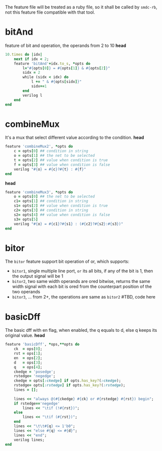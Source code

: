 The feature file will be treated as a ruby file, so it shall be called by `smdc-rb`, not this feature file compatible with that tool.
# bitAnd
feature of bit and operation, the operands from 2 to 10
**head**
```ruby
10.times do |idx|
	next if idx < 2;
	feature 'bitAnd'+idx.to_s, *opts do
		l="#{opts[0]} = #{opts[1]} & #{opts[2]}"
		sidx = 2
		while (sidx < idx) do
			l += " & #{opts[sidx]}"
			sidx+=1
		end
		verilog l
	end
end
```

# combineMux
It's a mux that select different value according to the condition.
**head**
```ruby
feature 'combineMux2', *opts do
	c = opts[0] ## condition in string
	o = opts[1] ## the net to be selected
	t = opts[2] ## value when condition is true
	f = opts[3] ## value when condition is false
	verilog "#{o} = #{c}?#{t} : #{f}"
end
```
**head**
```ruby
feature 'combineMux3', *opts do
	o = opts[0] ## the net to be selected
	c1= opts[1] ## condition in string
	s1= opts[2] ## value when condition is true
	c2= opts[3] ## condition in string
	s2= opts[4] ## value when condition is false
	s3= opts[5]
	verilog "#{o} = #{c1}?#{s1} : (#{c2}?#{s2}:#{s3})"
end
```

# bitor
The `bitor` feature support bit operation of or, which supports:
- `bitor1`, single multiple line port, `or` its all bits, if any of the bit is 1, then the output signal will be 1
- `bitor2`, two same width operands are ored bitwise, returns the same width signal with each bit is ored from the counterpart position of the two operands
- `bitor3`, ... from 2+, the operations are same as `bitor2`
#TBD, code here

# basicDff
The basic dff with en flag, when enabled, the q equals to d, else q keeps its original value.
**head**
```ruby
feature 'basicDff', *ops,**opts do
	ck  = ops[0];
	rst = ops[1];
	en  = ops[2];
	d   = ops[3];
	q   = ops[4];
	ckedge = 'posedge';
	rstedge= 'negedge';
	ckedge = opts[:ckedge] if opts.has_key?(:ckedge);
	rstedge= opts[:rstedge] if opts.has_key?(:rstedge);
	lines = [];
	
	lines << "always @(#{ckedge} #{ck} or #{rstedge} #{rst}) begin";
	if rstedge=='negedge'
		lines << "\tif (!#{rst})";
	else
		lines << "\tif (#{rst})";
	end
	lines << "\t\t#{q} <= 1'b0";
	lines << "else #{q} <= #{d}";
	lines << "end";
	verilog lines;
end
```